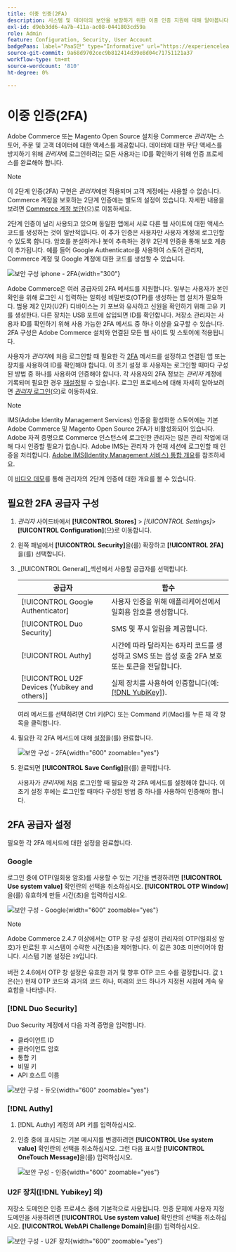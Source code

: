 ```yaml
---
title: 이중 인증(2FA)
description: 시스템 및 데이터의 보안을 보장하기 위한 이중 인증 지원에 대해 알아봅니다.
exl-id: d9eb3dd6-4a7b-411a-ac08-0441803cd59a
role: Admin
feature: Configuration, Security, User Account
badgePaas: label="PaaS만" type="Informative" url="https://experienceleague.adobe.com/en/docs/commerce/user-guides/product-solutions" tooltip="Adobe Commerce 온 클라우드 프로젝트(Adobe 관리 PaaS 인프라) 및 온프레미스 프로젝트에만 적용됩니다."
source-git-commit: 9a68d9702cec9b812414d39e8d04c71751121a37
workflow-type: tm+mt
source-wordcount: '810'
ht-degree: 0%

---
```


# 이중 인증(2FA)

Adobe Commerce 또는 Magento Open Source 설치용 Commerce _관리자_&#x200B;는 스토어, 주문 및 고객 데이터에 대한 액세스를 제공합니다. 데이터에 대한 무단 액세스를 방지하기 위해 _관리자_&#x200B;에 로그인하려는 모든 사용자는 ID를 확인하기 위해 인증 프로세스를 완료해야 합니다.

>[!NOTE]
>
>이 2단계 인증(2FA) 구현은 _관리자_&#x200B;에만 적용되며 고객 계정에는 사용할 수 없습니다. Commerce 계정을 보호하는 2단계 인증에는 별도의 설정이 있습니다. 자세한 내용을 보려면 [Commerce 계정 보안](../getting-started/commerce-account-secure.md)(으)로 이동하세요.

2단계 인증이 널리 사용되고 있으며 동일한 앱에서 서로 다른 웹 사이트에 대한 액세스 코드를 생성하는 것이 일반적입니다. 이 추가 인증은 사용자만 사용자 계정에 로그인할 수 있도록 합니다. 암호를 분실하거나 봇이 추측하는 경우 2단계 인증을 통해 보호 계층이 추가됩니다. 예를 들어 Google Authenticator를 사용하여 스토어 관리자, Commerce 계정 및 Google 계정에 대한 코드를 생성할 수 있습니다.

![보안 구성 iphone - 2FA](./assets/google-authenticator-iphone.png){width="300"}

Adobe Commerce은 여러 공급자의 2FA 메서드를 지원합니다. 일부는 사용자가 본인 확인을 위해 로그인 시 입력하는 일회성 비밀번호(OTP)를 생성하는 앱 설치가 필요하다. 범용 제2 인자(U2F) 디바이스는 키 포브와 유사하고 신원을 확인하기 위해 고유 키를 생성한다. 다른 장치는 USB 포트에 삽입되면 ID를 확인합니다. 저장소 관리자는 사용자 ID를 확인하기 위해 사용 가능한 2FA 메서드 중 하나 이상을 요구할 수 있습니다. 2FA 구성은 Adobe Commerce 설치와 연결된 모든 웹 사이트 및 스토어에 적용됩니다.

사용자가 _관리자_&#x200B;에 처음 로그인할 때 필요한 각 [2FA](../configuration-reference/security/2fa.md) 메서드를 설정하고 연결된 앱 또는 장치를 사용하여 ID를 확인해야 합니다. 이 초기 설정 후 사용자는 로그인할 때마다 구성된 방법 중 하나를 사용하여 인증해야 합니다. 각 사용자의 2FA 정보는 _관리자_ 계정에 기록되며 필요한 경우 [재설정](security-two-factor-authentication-manage.md)될 수 있습니다. 로그인 프로세스에 대해 자세히 알아보려면 [_관리자_ 로그인](../getting-started/admin-signin.md)(으)로 이동하세요.

>[!NOTE]
>
>IMS(Adobe Identity Management Services) 인증을 활성화한 스토어에는 기본 Adobe Commerce 및 Magento Open Source 2FA가 비활성화되어 있습니다. Adobe 자격 증명으로 Commerce 인스턴스에 로그인한 관리자는 많은 관리 작업에 대해 다시 인증할 필요가 없습니다. Adobe IMS는 관리자 가 현재 세션에 로그인할 때 인증을 처리합니다. [Adobe IMS(Identity Management 서비스) 통합 개요](https://experienceleague.adobe.com/docs/commerce-admin/start/admin/ims/adobe-ims-integration-overview.html)를 참조하세요.

이 [비디오 데모](https://video.tv.adobe.com/v/339104?quality=12&learn=on)를 통해 관리자의 2단계 인증에 대한 개요를 볼 수 있습니다.

## 필요한 2FA 공급자 구성

1. _관리자_ 사이드바에서 **[!UICONTROL Stores]** > _[!UICONTROL Settings]_>**[!UICONTROL Configuration]**(으)로 이동합니다.

1. 왼쪽 패널에서 **[!UICONTROL Security]**&#x200B;을(를) 확장하고 **[!UICONTROL 2FA]**&#x200B;을(를) 선택합니다.

1. _[!UICONTROL General]_섹션에서 사용할 공급자를 선택합니다.

   | 공급자 | 함수 |
   |--- |--- |
   | [!UICONTROL Google Authenticator] | 사용자 인증을 위해 애플리케이션에서 일회용 암호를 생성합니다. |
   | [!UICONTROL Duo Security] | SMS 및 푸시 알림을 제공합니다. |
   | [!UICONTROL Authy] | 시간에 따라 달라지는 6자리 코드를 생성하고 SMS 또는 음성 호출 2FA 보호 또는 토큰을 전달합니다. |
   | [!UICONTROL U2F Devices (Yubikey and others)] | 실제 장치를 사용하여 인증합니다(예: [[!DNL YubiKey]](https://www.yubico.com/)). |

   여러 메서드를 선택하려면 Ctrl 키(PC) 또는 Command 키(Mac)를 누른 채 각 항목을 클릭합니다.

1. 필요한 각 2FA 메서드에 대해 [설정](../configuration-reference/security/2fa.md)을(를) 완료합니다.

   ![보안 구성 - 2FA](../configuration-reference/security/assets/2fa-general.png){width="600" zoomable="yes"}

1. 완료되면 **[!UICONTROL Save Config]**&#x200B;을(를) 클릭합니다.

   사용자가 _관리자_&#x200B;에 처음 로그인할 때 필요한 각 2FA 메서드를 설정해야 합니다. 이 초기 설정 후에는 로그인할 때마다 구성된 방법 중 하나를 사용하여 인증해야 합니다.

## 2FA 공급자 설정

필요한 각 2FA 메서드에 대한 설정을 완료합니다.

### Google

로그인 중에 OTP(일회용 암호)를 사용할 수 있는 기간을 변경하려면 **[!UICONTROL Use system value]** 확인란의 선택을 취소하십시오. **[!UICONTROL OTP Window]**&#x200B;을(를) 유효하게 만들 시간(초)을 입력하십시오.

![보안 구성 - Google](../configuration-reference/security/assets/2fa-google.png){width="600" zoomable="yes"}

>[!NOTE]
>
>Adobe Commerce 2.4.7 이상에서는 OTP 창 구성 설정이 관리자의 OTP(일회성 암호)가 만료된 후 시스템이 수락한 시간(초)을 제어합니다. 이 값은 30초 미만이어야 합니다. 시스템 기본 설정은 `29`입니다.<br><br> 버전 2.4.6에서 OTP 창 설정은 유효한 과거 및 향후 OTP 코드 수를 결정합니다. 값 `1`은(는) 현재 OTP 코드와 과거의 코드 하나, 미래의 코드 하나가 지정된 시점에 계속 유효함을 나타냅니다.

### [!DNL Duo Security]

Duo Security 계정에서 다음 자격 증명을 입력합니다.

- 클라이언트 ID
- 클라이언트 암호
- 통합 키
- 비밀 키
- API 호스트 이름

![보안 구성 - 듀오](../configuration-reference/security/assets/2fa-duo-security.png){width="600" zoomable="yes"}

### [!DNL Authy]

1. [!DNL Authy] 계정의 API 키를 입력하십시오.

1. 인증 중에 표시되는 기본 메시지를 변경하려면 **[!UICONTROL Use system value]** 확인란의 선택을 취소하십시오. 그런 다음 표시할 **[!UICONTROL OneTouch Message]**&#x200B;을(를) 입력하십시오.

   ![보안 구성 - 인증](../configuration-reference/security/assets/2fa-authy.png){width="600" zoomable="yes"}

### U2F 장치([!DNL Yubikey] 외)

저장소 도메인은 인증 프로세스 중에 기본적으로 사용됩니다. 인증 문제에 사용자 지정 도메인을 사용하려면 **[!UICONTROL Use system value]** 확인란의 선택을 취소하십시오. **[!UICONTROL WebAPi Challenge Domain]**&#x200B;을(를) 입력하십시오.

![보안 구성 - U2F 장치](../configuration-reference/security/assets/2fa-u2f-key.png){width="600" zoomable="yes"}
